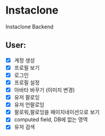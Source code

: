 # Instaclone

Instaclone Backend

## User:

-   [x] 계정 생성
-   [x] 프로필 보기
-   [x] 로그인
-   [x] 프로필 설정
-   [x] 아바타 바꾸기 (이미지 변경)
-   [x] 유저 팔로잉
-   [x] 유저 언팔로잉
-   [x] 팔로워,팔로잉을 페이지네이션으로 보기
-   [x] computed field, DB에 없는 영역
-   [x] 유저 검색
